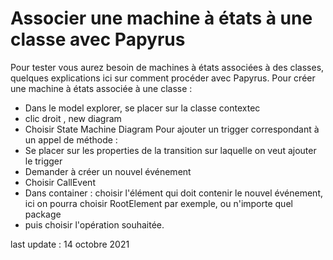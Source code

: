 #	Associer une machine à états à une classe avec Papyrus
Pour tester vous aurez besoin de machines à états associées à des classes, quelques explications ici sur comment procéder avec Papyrus.
Pour créer une machine à états associée à une classe :
- Dans le model explorer, se placer sur la classe contextec
- clic droit , new diagram
- Choisir State Machine Diagram
Pour ajouter un trigger correspondant à un appel de méthode :
- Se placer sur les properties de la transition sur laquelle on veut ajouter le trigger
- Demander à créer un nouvel événement
- Choisir CallEvent
- Dans container : choisir l'élément qui doit contenir le nouvel événement, ici on pourra choisir RootElement par exemple, ou n'importe quel package
- puis choisir l'opération souhaitée.

last update : 14 octobre 2021